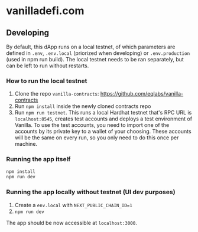 # vanilladefi.com

## Developing

By default, this dApp runs on a local testnet, of which parameters are defined in `.env`, `.env.local` (priorized when developing) or `.env.production` (used in npm run build). The local testnet needs to be ran separately, but can be left to run without restarts.

### How to run the local testnet

1. Clone the repo `vanilla-contracts`: https://github.com/eqlabs/vanilla-contracts
2. Run `npm install` inside the newly cloned contracts repo
3. Run `npm run testnet`. This runs a local Hardhat testnet that's RPC URL is `localhost:8545`, creates test accounts and deploys a test environment of Vanilla.
To use the test accounts, you need to import one of the accounts by its private key to a wallet of your choosing. These accounts will be the same on every run, so you only need to do this once per machine.

### Running the app itself

```bash
npm install
npm run dev
```

### Running the app locally without testnet (UI dev purposes)
1. Create a `env.local` with `NEXT_PUBLIC_CHAIN_ID=1`
2. `npm run dev`

The app should be now accessible at `localhost:3000`.
